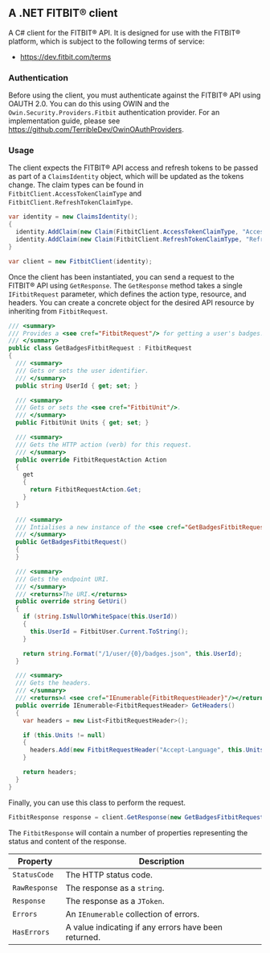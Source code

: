 ## A .NET FITBIT® client
A C# client for the FITBIT® API. It is designed for use with the FITBIT® platform, which is subject to the following terms of service:

- https://dev.fitbit.com/terms
### Authentication
Before using the client, you must authenticate against the FITBIT® API using OAUTH 2.0. You can do this using OWIN and the `Owin.Security.Providers.Fitbit` authentication provider. For an implementation guide, please see https://github.com/TerribleDev/OwinOAuthProviders.
### Usage
The client expects the FITBIT® API access and refresh tokens to be passed as part of a `ClaimsIdentity` object, which will be updated as the tokens change. The claim types can be found in `FitbitClient.AccessTokenClaimType` and `FitbitClient.RefreshTokenClaimType`.
```cs
var identity = new ClaimsIdentity();
{
  identity.AddClaim(new Claim(FitbitClient.AccessTokenClaimType, "AccessToken"));
  identity.AddClaim(new Claim(FitbitClient.RefreshTokenClaimType, "RefreshToken"));
}

var client = new FitbitClient(identity);
```
Once the client has been instantiated, you can send a request to the FITBIT® API using `GetResponse`. The `GetResponse` method takes a single `IFitbitRequest` parameter, which defines the action type, resource, and headers. You can create a concrete object for the desired API resource by inheriting from `FitbitRequest`.
```cs
/// <summary>
/// Provides a <see cref="FitbitRequest"/> for getting a user's badges.
/// </summary>
public class GetBadgesFitbitRequest : FitbitRequest
{
  /// <summary>
  /// Gets or sets the user identifier.
  /// </summary>
  public string UserId { get; set; }

  /// <summary>
  /// Gets or sets the <see cref="FitbitUnit"/>.
  /// </summary>
  public FitbitUnit Units { get; set; }

  /// <summary>
  /// Gets the HTTP action (verb) for this request.
  /// </summary>
  public override FitbitRequestAction Action
  {
    get
    {
      return FitbitRequestAction.Get;
    }
  }
    
  /// <summary>
  /// Intialises a new instance of the <see cref="GetBadgesFitbitRequest"/> class.
  /// </summary>
  public GetBadgesFitbitRequest()
  {
  }

  /// <summary>
  /// Gets the endpoint URI.
  /// </summary>
  /// <returns>The URI.</returns>
  public override string GetUri()
  {
    if (string.IsNullOrWhiteSpace(this.UserId))
    {
      this.UserId = FitbitUser.Current.ToString();
    }

    return string.Format("/1/user/{0}/badges.json", this.UserId);
  }

  /// <summary>
  /// Gets the headers.
  /// </summary>
  /// <returns>A <see cref="IEnumerable{FitbitRequestHeader}"/></returns>
  public override IEnumerable<FitbitRequestHeader> GetHeaders()
  {
    var headers = new List<FitbitRequestHeader>();

    if (this.Units != null)
    {
      headers.Add(new FitbitRequestHeader("Accept-Language", this.Units.ToString()));
    }

    return headers;
  }
}
```
Finally, you can use this class to perform the request.
```cs
FitbitResponse response = client.GetResponse(new GetBadgesFitbitRequest());
```
The `FitbitResponse` will contain a number of properties representing the status and content of the response.

| Property      | Description                                          |
|---------------|------------------------------------------------------|
| `StatusCode`  | The HTTP status code.                                |
| `RawResponse` | The response as a `string`.                          |
| `Response`    | The response as a `JToken`.                          |
| `Errors`      | An `IEnumerable` collection of errors.               |
| `HasErrors`   | A value indicating if any errors have been returned. |
